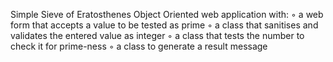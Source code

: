 Simple Sieve of Eratosthenes Object Oriented web application with:
◦ a web form that accepts a value to be tested as prime
◦ a class that sanitises and validates the entered value as integer
◦ a class that tests the number to check it for prime-ness
◦ a class to generate a result message
